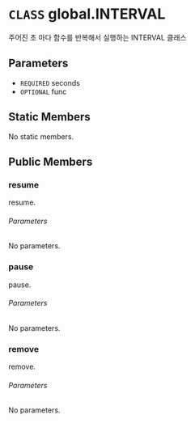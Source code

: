 # `CLASS` global.INTERVAL
주어진 초 마다 함수를 반복해서 실행하는 INTERVAL 클래스

## Parameters
* `REQUIRED` seconds 
* `OPTIONAL` func 

## Static Members
No static members.

## Public Members

### resume
resume.
###### Parameters
No parameters.

### pause
pause.
###### Parameters
No parameters.

### remove
remove.
###### Parameters
No parameters.
